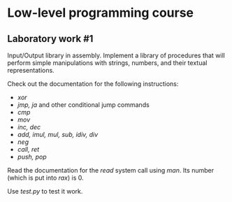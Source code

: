# Low-level programming course

## Laboratory work #1

Input/Output library in assembly. Implement a library of procedures that will perform simple manipulations with strings, numbers, and their textual representations.

Check out the documentation for the following instructions:
* *xor*
* *jmp, ja* and other conditional jump commands
* *cmp*
* *mov*
* *inc, dec*
* *add, imul, mul, sub, idiv, div*
* *neg*
* *call, ret*
* *push, pop*

Read the documentation for the *read* system call using *man*. Its number (which is put into *rax*) is 0.

Use *test.py* to test it work.
